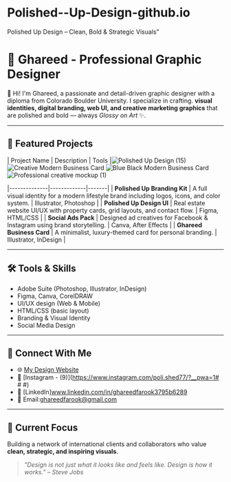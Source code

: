 # Polished--Up-Design-github.io
Polished Up Design – Clean, Bold &amp; Strategic Visuals”
# 🎨 Ghareed - Professional Graphic Designer

👋 Hi! I'm Ghareed, a passionate and detail-driven graphic designer with a diploma from Colorado Boulder University. I specialize in crafting. **visual identities, digital branding, web UI, and creative marketing graphics** that are polished and bold — always *Glossy on Art* ✨.

---

## 💼 Featured Projects

| Project Name | Description | Tools |![Polished Up Design  (15)](https://github.com/user-attachments/assets/88ca5c99-cb96-4a9b-a59b-259996555981)
![Creative Modern Business Card](https://github.com/user-attachments/assets/2d9c46b2-320f-4673-a6e8-5a767175430f)
![Blue Black Modern Business Card](https://github.com/user-attachments/assets/377bad28-c868-4452-a171-ec5b90af31e1)
![Professional creative mockup (1)](https://github.com/user-attachments/assets/b0bfa1b9-2966-4758-b845-adf50da6fca2)

|--------------|-------------|-------|
| **Polished Up Branding Kit** | A full visual identity for a modern lifestyle brand including logos, icons, and color system. | Illustrator, Photoshop |
| **Polished Up Design UI** | Real estate website UI/UX with property cards, grid layouts, and contact flow. | Figma, HTML/CSS |
| **Social Ads Pack** | Designed ad creatives for Facebook & Instagram using brand storytelling. | Canva, After Effects |
| **Ghareed Business Card** | A minimalist, luxury-themed card for personal branding. | Illustrator, InDesign |

---

## 🛠️ Tools & Skills
- Adobe Suite (Photoshop, Illustrator, InDesign)
- Figma, Canva, CorelDRAW
- UI/UX design (Web & Mobile)
- HTML/CSS (basic layout)
- Branding & Visual Identity
- Social Media Design

---



## 📍 Connect With Me
- 🌐 [My Design Website](https://tinyurl.com/Polished-Up-Design)
- 🎨 [Instagram - (9)](https://www.instagram.com/poli.shed77/?__pwa=1# # #)
- 💼 [LinkedIn]www.linkedin.com/in/ghareedfarook3795b6289
- 📩 Email:ghareedfarook@gmail.com

---

## 🚀 Current Focus
Building a network of international clients and collaborators who value **clean, strategic, and inspiring visuals**.

> *"Design is not just what it looks like and feels like. Design is how it works." – Steve Jobs*













